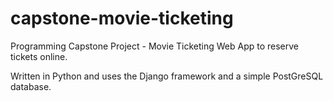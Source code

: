 # capstone-movie-ticketing
Programming Capstone Project - Movie Ticketing Web App to reserve tickets online.

Written in Python and uses the Django framework and a simple PostGreSQL database.
